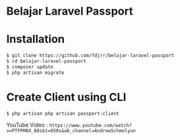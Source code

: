 # Belajar Laravel Passport

# Installation

```bash
$ git clone https://github.com/fdjrr/belajar-laravel-passport
$ cd belajar-laravel-passport
$ composer update
$ php artisan migrate
```
# Create Client using CLI

```bash
$ php artisan php artisan passport:client
```

YouTube Video : `https://www.youtube.com/watch?v=PTFPMAX_88s&t=850s&ab_channel=AndrewSchmelyun`
